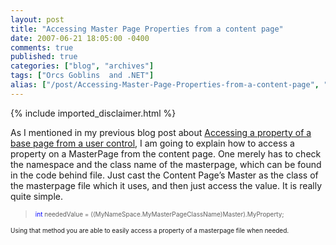 ```yaml
---
layout: post
title: "Accessing Master Page Properties from a content page"
date: 2007-06-21 18:05:00 -0400
comments: true
published: true
categories: ["blog", "archives"]
tags: ["Orcs Goblins  and .NET"]
alias: ["/post/Accessing-Master-Page-Properties-from-a-content-page", "/post/accessing-master-page-properties-from-a-content-page"]
---
```

<!-- more -->
{% include imported_disclaimer.html %}
<p>As I mentioned in my previous blog post about <a href="http://brendan.enrick.com/post/Accessing-Properties-of-a-Base-Page-from-a-User-Control.aspx" target="_blank">Accessing a property of a base page from a user control</a>, I am going to explain how to access a property on a MasterPage from the content page. One merely has to check the namespace and the class name of the masterpage, which can be found in the code behind file. Just cast the Content Page&rsquo;s Master as the class of the masterpage file which it uses, and then just access the value. It is really quite simple.</p>
<blockquote style="margin-right:0px;" dir="ltr"><span style="color: #0000ff; font-size: x-small;"> </span>
<p><span style="color: #0000ff; font-size: x-small;">int</span><span style="font-size: x-small;"> neededValue = ((MyNameSpace.MyMasterPageClassName)Master).MyProperty;</span></p>
</blockquote>
<p dir="ltr"><span style="font-size: x-small;">Using that method you are able to easily access a property of a masterpage file when needed.</span></p>
